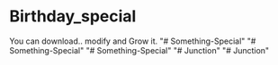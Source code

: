 # Birthday_special
You can download.. modify and Grow it.
"# Something-Special" 
"# Something-Special" 
"# Something-Special" 
"# Junction" 
"# Junction" 
